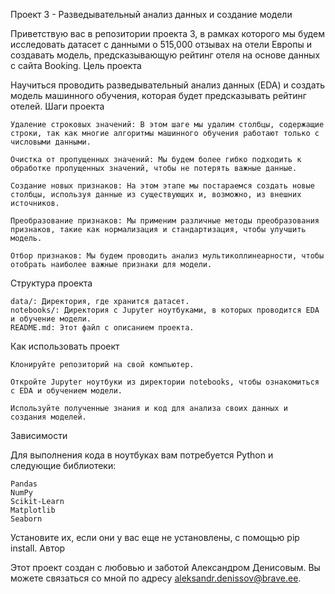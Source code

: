 Проект 3 - Разведывательный анализ данных и создание модели

Приветствую вас в репозитории проекта 3, в рамках которого мы будем исследовать датасет с данными о 515,000 отзывах на отели Европы и создавать модель, предсказывающую рейтинг отеля на основе данных с сайта Booking.
Цель проекта

Научиться проводить разведывательный анализ данных (EDA) и создать модель машинного обучения, которая будет предсказывать рейтинг отелей.
Шаги проекта

    Удаление строковых значений: В этом шаге мы удалим столбцы, содержащие строки, так как многие алгоритмы машинного обучения работают только с числовыми данными.

    Очистка от пропущенных значений: Мы будем более гибко подходить к обработке пропущенных значений, чтобы не потерять важные данные.

    Создание новых признаков: На этом этапе мы постараемся создать новые столбцы, используя данные из существующих и, возможно, из внешних источников.

    Преобразование признаков: Мы применим различные методы преобразования признаков, такие как нормализация и стандартизация, чтобы улучшить модель.

    Отбор признаков: Мы будем проводить анализ мультиколлинеарности, чтобы отобрать наиболее важные признаки для модели.

Структура проекта

    data/: Директория, где хранится датасет.
    notebooks/: Директория с Jupyter ноутбуками, в которых проводится EDA и обучение модели.
    README.md: Этот файл с описанием проекта.

Как использовать проект

    Клонируйте репозиторий на свой компьютер.

    Откройте Jupyter ноутбуки из директории notebooks, чтобы ознакомиться с EDA и обучением модели.

    Используйте полученные знания и код для анализа своих данных и создания моделей.

Зависимости

Для выполнения кода в ноутбуках вам потребуется Python и следующие библиотеки:

    Pandas
    NumPy
    Scikit-Learn
    Matplotlib
    Seaborn

Установите их, если они у вас еще не установлены, с помощью pip install.
Автор

Этот проект создан с любовью и заботой Александром Денисовым. Вы можете связаться со мной по адресу aleksandr.denissov@brave.ee.
